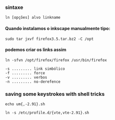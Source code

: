 ### sintaxe

    ln [opções] alvo linkname

#### Quando instalamos o inkscape manualmente tipo:

    sudo tar jxvf firefox3.5.tar.bz2 -C /opt

#### podemos criar os links assim

    ln -sfvn /opt/firefox/firefox /usr/bin/firefox

    -s ......... link simbólico
    -f ......... force
    -v ......... verbos
    -n ......... no-derefence

### saving some keystrokes with shell tricks

    echo um{,-2.91}.sh

    ln -s /etc/profile.d/{vte,vte-2.91}.sh



